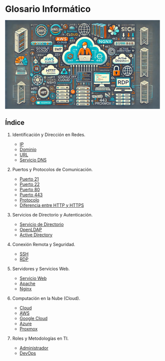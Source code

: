 # Glosario Informático

![Presentación](img/gloIso.jpg)

## Índice

1. Identificación y Dirección en Redes.
    - [IP](ip.md)
    - [Dominio](dominio.md)
    - [URL](url.md)
    - [Servicio DNS](servicio.md)

2. Puertos y Protocolos de Comunicación.
    - [Puerto 21](puerto21.md)
    - [Puerto 22](puerto22.md)
    - [Puerto 80](puerto80.md)
    - [Puerto 443](puerto443.md)
    - [Protocolo](protocolo.md)
    - [Diferencia entre HTTP y HTTPS](diferencia.md)
    
4. Servicios de Directorio y Autenticación.
    - [Servicio de Directorio](serviciodirect.md)
    - [OpenLDAP](open.md)
    - [Active Directory](active.md)

5. Conexión Remota y Seguridad.
    - [SSH](ssh.md)
    - [RDP](rdp.md)

6. Servidores y Servicios Web.
    - [Servicio Web](servicioweb.md)
    - [Apache](apache.md)
    - [Nginx](nginx.md)

7. Computación en la Nube (Cloud).
    - [Cloud](cloud.md)
    - [AWS](aws.md)
    - [Google Cloud](google.md)
    - [Azure](azure.md)
    - [Proxmox](proxmox.md)

8. Roles y Metodologías en TI.
    - [Administrador](admin.md)
    - [DevOps](devops.md)
